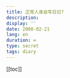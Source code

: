 ```yaml
---
title: 正常人谁会写日记?
description: 
display: ''
date: 2000-02-21
lang: en
duration: ∞
type: secret
tags: diary
---
```

[[toc]]

<DiaryCardList />